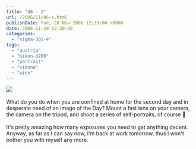 ```yaml
---
title: "46 - I"
url: /2006/11/46-i.html
publishDate: Tue, 28 Nov 2006 12:39:00 +0000
date: 2006-11-28 12:39:00
categories: 
  - "sigma-301-4"
tags: 
  - "austria"
  - "nikon-d200"
  - "portrait"
  - "vienna"
  - "wien"
---
```

<a href="https://d25zfm9zpd7gm5.cloudfront.net/1200x1200/2006/20061128_112938_ps.jpg"><img src="https://d25zfm9zpd7gm5.cloudfront.net/0600x0600/2006/20061128_112938_ps.jpg"/></a><br/><br/>What do you do when you are confined at home for the second day and in desperate need of an Image of the Day? Mount a fast lens on your camera, the camera on the tripod, and shoot a series of self-portraits, of course 🙂<br/><br/>It's pretty amazing how many exposures you need to get anything decent. Anyway, as far as I can say now, I'm back at work tomorrow, thus I won't bother you with myself any more.
